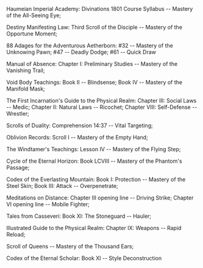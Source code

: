 Haumeian Imperial Academy: Divinations 1801 Course Syllabus -- Mastery of the All-Seeing Eye;

Destiny Manifesting Law: Third Scroll of the Disciple -- Mastery of the Opportune Moment;

88 Adages for the Adventurous Aetherborn: #32 -- Mastery of the Unknowing Pawn; #47 -- Deadly Dodge; #61 -- Quick Draw

Manual of Absence: Chapter I: Preliminary Studies -- Mastery of the Vanishing Trail;

Void Body Teachings: Book II -- Blindsense; Book IV -- Mastery of the Manifold Mask;

The First Incarnation's Guide to the Physical Realm: Chapter III: Social Laws -- Medic; Chapter II: Natural Laws -- Ricochet; Chapter VIII: Self-Defense -- Wrestler;

Scrolls of Duality: Comprehension 14:37 -- Vital Targeting;

Oblivion Records: Scroll I -- Mastery of the Empty Hand;

The Windtamer's Teachings: Lesson IV -- Mastery of the Flying Step;

Cycle of the Eternal Horizon: Book LCVIII -- Mastery of the Phantom's Passage;

Codex of the Everlasting Mountain: Book I: Protection -- Mastery of the Steel Skin; Book III: Attack -- Overpenetrate;

Meditations on Distance: Chapter III opening line -- Driving Strike; Chapter VI opening line -- Mobile Fighter;

Tales from Casseveri: Book XI: The Stoneguard -- Hauler;

Illustrated Guide to the Physical Realm: Chapter IX: Weapons -- Rapid Reload;

Scroll of Queens -- Mastery of the Thousand Ears;

Codex of the Eternal Scholar: Book XI -- Style Deconstruction